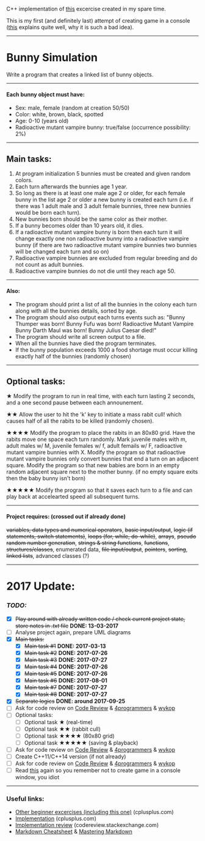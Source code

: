 C++ implementation of [this](http://www.cplusplus.com/forum/articles/12974/) excercise created in my spare time.

This is my first (and definitely last) attempt of creating game in a console ([this](http://www.cplusplus.com/forum/articles/28558/) explains quite well, why it is such a bad idea).

---

Bunny Simulation
================

Write a program that creates a linked list of bunny objects.

---

#### Each bunny object must have:
- Sex: male, female (random at creation 50/50)
- Color: white, brown, black, spotted
- Age: 0-10 (years old)
- Radioactive mutant vampire bunny: true/false (occurrence possibility: 2%)

---

## Main tasks:
1. At program initialization 5 bunnies must be created and given random colors.
1. Each turn afterwards the bunnies age 1 year.
1. So long as there is at least one male age 2 or older, for each female bunny in the list age 2 or older a new bunny is created each turn (i.e. if there was 1 adult male and 3 adult female bunnies, three new bunnies would be born each turn).
1. New bunnies born should be the same color as their mother.
1. If a bunny becomes older than 10 years old, it dies.
1. If a radioactive mutant vampire bunny is born then each turn it will change exactly one non radioactive bunny into a radioactive vampire bunny (if there are two radioactive mutant vampire bunnies two bunnies will be changed each turn and so on)
1. Radioactive vampire bunnies are excluded from regular breeding and do not count as adult bunnies.
1. Radioactive vampire bunnies do not die until they reach age 50.

---

#### Also:
- The program should print a list of all the bunnies in the colony each turn along with all the bunnies details, sorted by age.
- The program should also output each turns events such as:
 "Bunny Thumper was born!
 Bunny Fufu was born!
 Radioactive Mutant Vampire Bunny Darth Maul was born!
 Bunny Julius Caesar died!"
- The program should write all screen output to a file.
- When all the bunnies have died the program terminates.
- If the bunny population exceeds 1000 a food shortage must occur killing exactly half of the bunnies (randomly chosen)

---

## Optional tasks:
★ Modify the program to run in real time, with each turn lasting 2 seconds, and a one second pause between each announement.

★★ Allow the user to hit the 'k' key to initiate a mass rabit cull! which causes half of all the rabits to be killed (randomly chosen).

★★★★ Modify the program to place the rabits in an 80x80 grid. Have the rabits move one space each turn randomly. Mark juvenile males with m, adult males w/ M, juvenile females w/ f, adult femails w/ F, radioactive mutant vampire bunnies with X.
Modify the program so that radioactive mutant vampire bunnies only convert bunnies that end a turn on an adjacent square.
Modify the program so that new babies are born in an empty random adjacent square next to the mother bunny. (if no empty square exits then the baby bunny isn't born)

★★★★★ Modify the program so that it saves each turn to a file and can play back at accelearted speed all subsequent turns.

---

#### Project requires: (crossed out if already done)
~~variables, data types and numerical operators~~, ~~basic input/output~~, ~~logic (if statements, switch statements)~~, ~~loops (for, while, do-while)~~, ~~arrays~~, ~~pseudo random number generation~~, ~~strings & string functions~~, ~~functions~~, ~~structures/classes~~, enumerated data, ~~file input/output~~, ~~pointers~~, ~~sorting~~, ~~linked lists~~, advanced classes (?)

---

# **2017 Update:**
### *TODO:*
- [x] ~~Play around with already written code / check current project state, store notes in *.txt* file~~ **DONE: 13-03-2017**
- [ ] Analyse project again, prepare UML diagrams
- [x] ~~Main tasks:~~
  - [x] ~~Main task #1~~ **DONE: 2017-03-13**
  - [x] ~~Main task #2~~ **DONE: 2017-07-26**
  - [x] ~~Main task #3~~ **DONE: 2017-07-27**
  - [X] ~~Main task #4~~ **DONE: 2017-07-26**
  - [X] ~~Main task #5~~ **DONE: 2017-07-26**
  - [x] ~~Main task #6~~ **DONE: 2017-08-01**
  - [x] ~~Main task #7~~ **DONE: 2017-07-27**
  - [x] ~~Main task #8~~ **DONE: 2017-07-27**
- [x] ~~Separate logics~~ **DONE: around 2017-09-25**
- [ ] Ask for code review on [Code Review](http://codereview.stackexchange.com/) & [4programmers](https://4programmers.net/Forum/C_i_C++/) & [wykop](http://wykop.pl/tag/cpp/)
- [ ] Optional tasks:  
  - [ ] Optional task ★ (real-time)
  - [ ] Optional task ★★ (rabbit cull)
  - [ ] Optional task ★★★★ (80x80 grid)
  - [ ] Optional task ★★★★★ (saving & playback)
- [ ] Ask for code review on [Code Review](http://codereview.stackexchange.com/) & [4programmers](https://4programmers.net/Forum/C_i_C++/) & [wykop](http://wykop.pl/tag/cpp/)
- [ ] Create C++11/C++14 version (if not already)
- [ ] Ask for code review on [Code Review](http://codereview.stackexchange.com/) & [4programmers](https://4programmers.net/Forum/C_i_C++/) & [wykop](http://wykop.pl/tag/cpp/)
- [ ] Read [this](http://www.cplusplus.com/forum/articles/28558/) again so you remember not to create game in a console window, you idiot

---

### Useful links:
* [Other beginner excercises (including this one)](http://www.cplusplus.com/forum/articles/12974/) (cplusplus.com)
* [Implementation](http://www.cplusplus.com/forum/beginner/92473/) (cplusplus.com)
* [Implementation review](http://codereview.stackexchange.com/questions/20407/linked-list-of-bunny-objects) (codereview.stackexchange.com)
* [Markdown Cheatsheet](https://github.com/adam-p/markdown-here/wiki/Markdown-Cheatsheet) & [Mastering Markdown](https://guides.github.com/features/mastering-markdown/)
